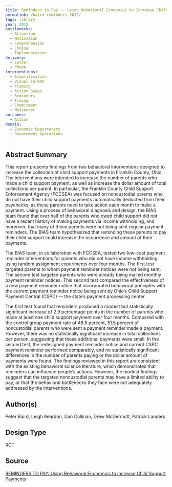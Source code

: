```yaml
---
title: Reminders to Pay -- Using Behavioral Economics to Increase Child Support Payments
permalink: /baird-reminders-2015/
tags: library 
year: 2015
bottlenecks: 
  - Attention 
  - Motivation
  - Comprehension 
  - Choice 
  - Implementation
delivery: 
  - Letter 
  - Phone 
interventions: 
  - Simplification 
  - Visual Format 
  - Framing 
  - Action Steps 
  - Reminders 
  - Timing 
  - Commitment 
  - Messenger 
outcomes: 
  - Action 
domain: 
  - Economic Opportunity
  - Government Operations
---
```

## Abstract Summary

This report presents findings from two behavioral interventions designed to
increase the collection of child support payments in Franklin County, Ohio. The
interventions were intended to increase the number of parents who made a child
support payment, as well as increase the dollar amount of total collections per
parent. In particular, the Franklin County Child Support Enforcement Agency
(FCCSEA) was focused on noncustodial parents who do not have their child support
payments automatically deducted from their paychecks, as these parents
need to take action each month to make a payment. Using a process of behavioral
diagnosis and design, the BIAS team found that over half of the parents who
owed child support did not have a recent history of making payments via income
withholding, and moreover, that many of these parents were not being sent
regular payment reminders. The BIAS team hypothesized that reminding these
parents to pay their child support could increase the occurrence and amount of
their payments.

The BIAS team, in collaboration with FCCSEA, tested two low-cost payment
reminder interventions for parents who did not have income withholding,
using random assignment experiments over four months. The first test targeted
parents to whom payment reminder notices were not being sent. The second
test targeted parents who were already being mailed monthly payment reminder
notices. This second test compared the effectiveness of a new payment reminder
notice that incorporated behavioral principles with the current payment reminder
notice being sent by Ohio’s Child Support Payment Central (CSPC) — the
state’s payment processing center.

The first test found that reminders produced a modest but statistically significant
increase of 2.9 percentage points in the number of parents who made at
least one child support payment over four months. Compared with the control
group payment rate of 48.5 percent, 51.5 percent of noncustodial parents who
were sent a payment reminder made a payment. However, there was no statistically
significant increase in total collections per person, suggesting that these
additional payments were small. In the second test, the redesigned payment
reminder notice and current CSPC payment reminder performed comparably,
and no statistically significant differences in the number of parents paying or the
dollar amount of payments were found. The findings reviewed in this report are
consistent with the existing behavioral science literature, which demonstrates
that reminders can influence people’s actions. However, the modest findings
suggest that the targeted noncustodial parents may have a limited ability to pay,
or that the behavioral bottlenecks they face were not adequately addressed by
the interventions.

## Author(s)

Peter Baird, Leigh Reardon, Dan Cullinan, Drew McDermott, Patrick Landers

## Design Type

RCT

## Source

<a href="https://www.mdrc.org/sites/default/files/BIAS_Ohio-Franklin_County_2015_FR.pdf">REMINDERS TO PAY: Using Behavioral Economics to Increase Child Support Payments</a>

